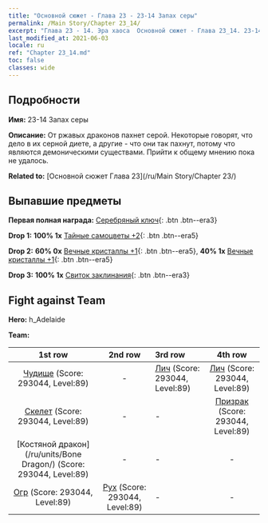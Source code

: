 ```yaml
---
title: "Основной сюжет - Глава 23 - 23-14 Запах серы"
permalink: /Main Story/Chapter 23_14/
excerpt: "Глава 23 - 14. Эра хаоса  Основной сюжет - Глава 23_14. 23-14 Запах серы"
last_modified_at: 2021-06-03
locale: ru
ref: "Chapter 23_14.md"
toc: false
classes: wide
---
```


## Подробности

 **Имя:** 23-14 Запах серы

 **Описание:** От ржавых драконов пахнет серой. Некоторые говорят, что дело в их серной диете, а другие - что они так пахнут, потому что являются демоническими существами. Прийти к общему мнению пока не удалось.

 **Related to:** [Основной сюжет Глава 23](/ru/Main Story/Chapter 23/)

## Выпавшие предметы

 **Первая полная награда:** [Серебряный ключ](/ItemsRU/con_693/){: .btn .btn--era3}

 **Drop 1:** **100% 1x** [Тайные самоцветы +2](/ItemsRU/mat_79/){: .btn .btn--era5}

 **Drop 2:** **60% 0x** [Вечные кристаллы +1](/ItemsRU/mat_73/){: .btn .btn--era5}, **40% 1x** [Вечные кристаллы +1](/ItemsRU/mat_73/){: .btn .btn--era5}

 **Drop 3:** **100% 1x** [Свиток заклинания](/ItemsRU/con_694/){: .btn .btn--era3}


## Fight against Team
 **Hero:** h_Adelaide

 **Team:**


  | 1st row | 2nd row | 3rd row | 4th row |
  |:----:|:----:|:----|:----:|
  | [Чудище](/ru/units/Behemoth/) (Score: 293044, Level:89)  | - | [Лич](/ru/units/Lich/) (Score: 293044, Level:89)  | [Лич](/ru/units/Lich/) (Score: 293044, Level:89)  |
  | [Скелет](/ru/units/Skeleton/) (Score: 293044, Level:89)  | - | - | [Призрак](/ru/units/Wight/) (Score: 293044, Level:89)  |
  | [Костяной дракон](/ru/units/Bone Dragon/) (Score: 293044, Level:89)  | - | - | - |
  | [Огр](/ru/units/Ogre/) (Score: 293044, Level:89)  | [Рух](/ru/units/Roc/) (Score: 293044, Level:89)  | - | - |


